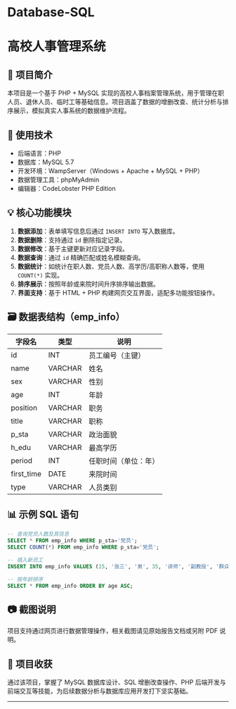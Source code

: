 # Database-SQL

# 高校人事管理系统

## 📌 项目简介
本项目是一个基于 PHP + MySQL 实现的高校人事档案管理系统，用于管理在职人员、退休人员、临时工等基础信息。项目涵盖了数据的增删改查、统计分析与排序展示，模拟真实人事系统的数据维护流程。

## 🧰 使用技术
- 后端语言：PHP
- 数据库：MySQL 5.7
- 开发环境：WampServer（Windows + Apache + MySQL + PHP）
- 数据管理工具：phpMyAdmin
- 编辑器：CodeLobster PHP Edition

## 💡 核心功能模块
1. **数据添加**：表单填写信息后通过 `INSERT INTO` 写入数据库。
2. **数据删除**：支持通过 `id` 删除指定记录。
3. **数据修改**：基于主键更新对应记录字段。
4. **数据查询**：通过 `id` 精确匹配或姓名模糊查询。
5. **数据统计**：如统计在职人数、党员人数、高学历/高职称人数等，使用 `COUNT(*)` 实现。
6. **排序展示**：按照年龄或来院时间升序排序输出数据。
7. **界面支持**：基于 HTML + PHP 构建网页交互界面，适配多功能按钮操作。

## 🗃️ 数据表结构（emp_info）
| 字段名 | 类型 | 说明 |
|--------|------|------|
| id | INT | 员工编号（主键） |
| name | VARCHAR | 姓名 |
| sex | VARCHAR | 性别 |
| age | INT | 年龄 |
| position | VARCHAR | 职务 |
| title | VARCHAR | 职称 |
| p_sta | VARCHAR | 政治面貌 |
| h_edu | VARCHAR | 最高学历 |
| period | INT | 任职时间（单位：年） |
| first_time | DATE | 来院时间 |
| type | VARCHAR | 人员类别 |

## 📊 示例 SQL 语句
```sql
-- 查询党员人数及其信息
SELECT * FROM emp_info WHERE p_sta='党员';
SELECT COUNT(*) FROM emp_info WHERE p_sta='党员';

-- 插入新员工
INSERT INTO emp_info VALUES (15, '张三', '男', 35, '讲师', '副教授', '群众', '硕士', 5, '2018-09-01', '在职人员');

-- 按年龄排序
SELECT * FROM emp_info ORDER BY age ASC;
```

## 📷 截图说明
项目支持通过网页进行数据管理操作，相关截图请见原始报告文档或另附 PDF 说明。

## 🧠 项目收获
通过该项目，掌握了 MySQL 数据库设计、SQL 增删改查操作、PHP 后端开发与前端交互等技能，为后续数据分析与数据库应用开发打下坚实基础。

---
